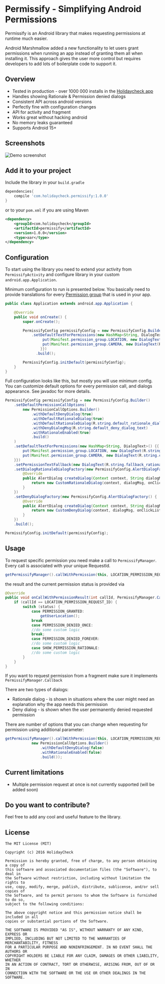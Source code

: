 # Permissify - Simplifying Android Permissions

Permissify is an Android library that makes requesting permissions at runtime much easier.

Android Marshmallow added a new functionality to let users grant permissions when running an app instead of granting them all when installing it. This approach gives the user more control but requires developers to add lots of boilerplate code to support it.

Overview
-----------
* Tested in production - over 1000 000 installs in the [Holidaycheck app](https://play.google.com/store/apps/details?id=com.holidaycheck)
* Handles showing Rationale & Permission denied dialogs
* Consistent API across android versions
* Perfectly fine with configuration changes
* API for activity and fragment
* Works great without hacking android
* No memory leaks guaranteed
* Supports Android 15+

Screenshots
-----------
![Demo screenshot](./art/sample_record.gif)

Add it to your project
----------------------

Include the library in your ``build.gradle``

```groovy
dependencies{
    compile 'com.holidaycheck.permissify:1.0.0'
}
```

or to your ``pom.xml`` if you are using Maven

```xml
<dependency>
    <groupId>com.holidaycheck</groupId>
    <artifactId>permissify</artifactId>
    <version>1.0.0</version>
    <type>aar</type>
</dependency>

```

Configuration
-----
To start using the library you need to extend your activity from ``PermissifyActivity`` and configure library in your custom ``android.app.Application``.

Minimum configuration to run is presented below. You basically need to provide translations for every [Permission group](https://developer.android.com/guide/topics/security/permissions.html) that is used in your app.
```java
public class Application extends android.app.Application {

    @Override
    public void onCreate() {
        super.onCreate();

        PermissifyConfig permissifyConfig = new PermissifyConfig.Builder()
            .setDefaultTextForPermissions(new HashMap<String, DialogText>() {{
                 put(Manifest.permission_group.LOCATION, new DialogText(R.string.location_rationale, R.string.location_deny_dialog));
                 put(Manifest.permission_group.CAMERA, new DialogText(R.string.camera_rationale, R.string.camera_deny_dialog));
                }})
              .build();

        PermissifyConfig.initDefault(permissifyConfig);
    }
}
```

Full configuration looks like this, but mostly you will use minimum config. You can customize default options for every permission call, and dialogs appearance. See javadoc for more details.
```java
PermissifyConfig permissifyConfig = new PermissifyConfig.Builder()
    .setDefaultPermissionCallOptions(
        new PermissionCallOptions.Builder()
            .withDefaultDenyDialog(true)
            .withDefaultRationaleDialog(true)
            .withDefaultRationaleDialog(R.string.default_rationale_dialog_text)
            .withDenyDialogMsg(R.string.default_deny_dialog_text)
            .withRationaleEnabled(true)
            .build()
    )
    .setDefaultTextForPermissions(new HashMap<String, DialogText>() {{
        put(Manifest.permission_group.LOCATION, new DialogText(R.string.location_rationale, R.string.location_deny_dialog));
        put(Manifest.permission_group.CAMERA, new DialogText(R.string.camera_rationale, R.string.camera_deny_dialog));
    }})
    .setPermissionTextFallback(new DialogText(R.string.fallback_rationale_dialog_text, R.string.fallback_deny_dialog_text))
    .setDialogRationaleDialogFactory(new PermissifyConfig.AlertDialogFactory() {
        @Override
        public AlertDialog createDialog(Context context, String dialogMsg, DialogInterface.OnClickListener onClickListener) {
            return new CustomRationaleDialog(context, dialogMsg, onClickListener);
        }
    })
    .setDenyDialogFactory(new PermissifyConfig.AlertDialogFactory() {
        @Override
        public AlertDialog createDialog(Context context, String dialogMsg, DialogInterface.OnClickListener onClickListener) {
            return new CustomDenyDialog(context, dialogMsg, onClickListener);
        }
    })
    .build();

PermissifyConfig.initDefault(permissifyConfig);
```

Usage
-----
To request specific permission you need make a call to ``PermissifyManager``. Every call is associated with your unique RequestId.

```java
getPermissifyManager().callWithPermission(this, LOCATION_PERMISSION_REQUEST_ID, android.Manifest.permission.ACCESS_FINE_LOCATION);
```

the result and the current permission status is provided via
```java
@Override
public void onCallWithPermissionResult(int callId, PermissifyManager.CallRequestStatus status) {
    if (callId == LOCATION_PERMISSION_REQUEST_ID) {
        switch (status) {
            case PERMISSION_GRANTED:
                getUserLocation();
            break
            case PERMISSION_DENIED_ONCE:
            //do some custom logic
            break;
            case PERMISSION_DENIED_FOREVER:
            //do some custom logic
            case SHOW_PERMISSION_RATIONALE:
            //do some custom logic
        }
    }
}
```

If you want to request permission from a fragment make sure it implements ``PermissifyManager.Callback``

There are two types of dialogs:
* Rationale dialog - is shown in situations where the user might need an explanation why the app needs this permission
* Deny dialog - is shown when the user permanently denied requested permission

There are number of options that you can change when requesting for permission using additional parameter:
```java
getPermissifyManager().callWithPermission(this, LOCATION_PERMISSION_REQUEST_ID, android.Manifest.permission.ACCESS_FINE_LOCATION,
            new PermissionCallOptions.Builder()
                .withDefaultDenyDialog(false)
                .withRationaleEnabled(false)
                .build());
```

Current limitations
-----
* Multiple permission request at once is not currently supported (will be added soon)

Do you want to contribute?
-----
Feel free to add any cool and useful feature to the library.

License
-------
    The MIT License (MIT)

    Copyright (c) 2016 HolidayCheck

    Permission is hereby granted, free of charge, to any person obtaining a copy of
    this software and associated documentation files (the "Software"), to deal in
    the Software without restriction, including without limitation the rights to
    use, copy, modify, merge, publish, distribute, sublicense, and/or sell copies of
    the Software, and to permit persons to whom the Software is furnished to do so,
    subject to the following conditions:

    The above copyright notice and this permission notice shall be included in all
    copies or substantial portions of the Software.

    THE SOFTWARE IS PROVIDED "AS IS", WITHOUT WARRANTY OF ANY KIND, EXPRESS OR
    IMPLIED, INCLUDING BUT NOT LIMITED TO THE WARRANTIES OF MERCHANTABILITY, FITNESS
    FOR A PARTICULAR PURPOSE AND NONINFRINGEMENT. IN NO EVENT SHALL THE AUTHORS OR
    COPYRIGHT HOLDERS BE LIABLE FOR ANY CLAIM, DAMAGES OR OTHER LIABILITY, WHETHER
    IN AN ACTION OF CONTRACT, TORT OR OTHERWISE, ARISING FROM, OUT OF OR IN
    CONNECTION WITH THE SOFTWARE OR THE USE OR OTHER DEALINGS IN THE SOFTWARE.

